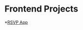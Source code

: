 # Frontend Projects

*[RSVP App](https://rawgit.com/gevuong/Frontend-Projects/master/RSVP%20App/index.html)
